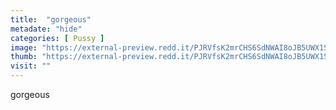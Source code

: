 ```yaml
---
title:  "gorgeous"
metadate: "hide"
categories: [ Pussy ]
image: "https://external-preview.redd.it/PJRVfsK2mrCHS6SdNWAI8oJB5UWX1S0cWbHY3OShcK0.jpg?auto=webp&s=eb0d5d48f085059963140d3995f85fcbc0cc4c9b"
thumb: "https://external-preview.redd.it/PJRVfsK2mrCHS6SdNWAI8oJB5UWX1S0cWbHY3OShcK0.jpg?width=1080&crop=smart&auto=webp&s=e0ecaa6284b5ddf106805070c30b60e425a84e3b"
visit: ""
---
```

gorgeous
